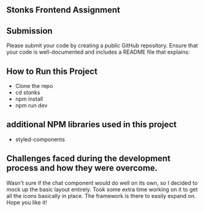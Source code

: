 ## Stonks Frontend Assignment

## Submission

Please submit your code by creating a public GitHub repository. Ensure that your code is well-documented and includes a README file that explains:

## How to Run this Project
- Clone the repo
- cd stonks
- npm install
- npm run dev


## additional NPM libraries used in this project
- styled-components

## Challenges faced during the development process and how they were overcome.

Wasn't sure if the chat component would do well on its own, so I decided to mock up the basic layout entirely. Took some extra time working on it to get all the icons basically in place. The framework is there to easily expand on. Hope you like it!